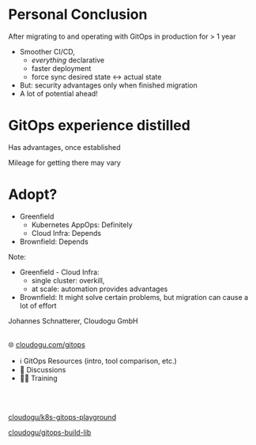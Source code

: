 # Personal Conclusion

After migrating to and operating with GitOps in production for > 1 year

* Smoother CI/CD,
  * *everything* declarative
  * faster deployment 
  * force sync desired state ↔️ actual state 
* But: security advantages only when finished migration
* A lot of potential ahead!



# GitOps experience distilled

<i class="fas fa-plus"></i> Has advantages, once established

<i class="fas fa-minus"></i> Mileage for getting there may vary



# Adopt?

* Greenfield
  * Kubernetes AppOps: Definitely
  * Cloud Infra: Depends
* Brownfield: Depends

Note:
* Greenfield - Cloud Infra:
  * single cluster: overkill,
  * at scale: automation provides advantages
* Brownfield: It might solve certain problems, but migration can cause a lot of effort



<!-- .slide: data-background-image="images/title.svg"-->

Johannes Schnatterer, Cloudogu GmbH
<img data-src="images/qr-slides.png" class="floatRight" width="24%"/>
<br/><br/>

🌐 [cloudogu.com/gitops](https://cloudogu.com/gitops/)
 * ℹ️ GitOps Resources (intro, tool comparison, etc.)
 * 💬 Discussions
 * 🧑‍🏫 Training

<br/>
<br/>

<i class='fab fa-github'></i> [cloudogu/k8s-gitops-playground](https://github.com/cloudogu/k8s-gitops-playground)

<i class='fab fa-github'></i> [cloudogu/gitops-build-lib](https://github.com/cloudogu/gitops-build-lib) <i class="fab fa-jenkins"></i>

